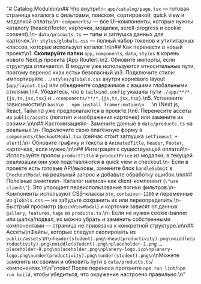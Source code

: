 "# Catalog Module\n\n## Что внутри\n- `app/catalog/page.tsx` — готовая страница каталога с фильтрами, поиском, сортировкой, quick view и модалкой оплаты.\n- `components/` — все UI-компоненты, которые нужны каталогу (header/footer, карточки, модалки, scroll-progress и cookie consent).\n- `data/products.ts` — типы и заглушка данных для карточек.\n- `styles/globals.css` — полный набор токенов и утилитарных классов, которые использует каталог.\n\n## Как перенести в новый проект\n1. **Скопируйте папки** `app`, `components`, `data`, `styles` в корень нового Next.js проекта (App Router).\n2. Обновите импорты, если структура отличается. В модуле уже используются относительные пути, поэтому перенос «как есть» безопасный.\n3. Подключите стили: импортируйте `../styles/globals.css` внутри корневого layout (`app/layout.tsx`) или объедините содержимое с вашими глобальными стилями.\n4. Убедитесь, что в `tailwind.config` указаны пути `./app/**/*.{js,ts,jsx,tsx}` и `./components/**/*.{js,ts,jsx,tsx}`.\n5. Установите зависимости:\n   ```bash\n   npm install framer-motion\n   ```\n   (Next.js, React, Tailwind уже предполагаются в проекте.)\n6. Перенесите ассеты из `public/assets` (логотип и изображения карточек) или замените их своими.\n\n## Кастомизация\n- Замените данные в `data/products.ts` на реальные.\n- Подключите свою платёжную форму в `components/CheckoutModal.tsx` (сейчас стоит заглушка `setTimeout + alert`).\n- Обновите графику и тексты в `AnimatedTitle`, `Header`, `Footer`, карточках, если нужно.\n\n## Интеграция с существующей оплатой\n- Используйте пропсы `productTitle` и `productPrice` из модалки; в текущей реализации они уже подставляются в quick view и checkout.\n- Если в проекте есть готовые API/вызовы, замените блок `handleSubmit` в `CheckoutModal` на реальный запрос и добавьте обработку ошибок.\n\n## Полезные заметки\n- Каталог написан как client-компонент (`\"use client\"`). Это упрощает переиспользование логики фильтров.\n- Компоненты используют CSS-классы `btn`, `container-1200` и переменные из `globals.css` — не забудьте сохранить их или переопределить.\n- Быстрый просмотр (`QuickViewModal`) и карточки зависят от данных `gallery`, `features`, `tags` из `products.ts`.\n- Если не нужен cookie-banner или шапка/подвал, их можно убрать и заменить собственными компонентами — страница не привязана к конкретной структуре.\n\n## Ассеты\nФайлы, которые следует скопировать из `public/assets`:\n```\nheader(student).png\nhead(productivity).png\nmiddle(productivity).png\nmiddle(student).png\nplaceholder-1.png … placeholder-9.png\nplaceholder.png\nplanery-logo.ico\nplanery-logo.png\nunder(productivity).png\nunder(student).png\n```\nМожете заменить их своими и обновить пути в `data/products.ts`/компонентах.\n\nГотово! После переноса прогоните `npm run lint`/`npm run build`, чтобы убедиться, что окружение настроено правильно.\n"
